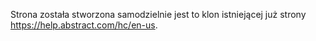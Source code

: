 Strona została stworzona samodzielnie jest to klon istniejącej już strony https://help.abstract.com/hc/en-us.
